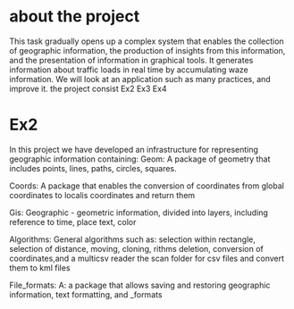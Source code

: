 # about the project
This task gradually opens up a complex system that enables the collection of geographic information, the production of insights from this information, and the presentation of information in graphical tools. 
It generates information about traffic loads in real time by accumulating waze information. We will look at an application such as many practices, and improve it.
the project consist Ex2 Ex3 Ex4 

# Ex2 
In this project we have developed an infrastructure for representing geographic information containing:
Geom:
A package of geometry that includes points, lines, paths, circles, squares.

Coords: 
A package that enables the conversion of coordinates from global coordinates to localis coordinates and return them

Gis:
Geographic - geometric information, divided into layers, including reference to time, place text, color

Algorithms:
General algorithms such as: selection within rectangle, selection of distance, moving, cloning, rithms deletion, conversion of coordinates,and a multicsv reader the scan folder for csv files and convert them to kml files  

File_formats:
A: a package that allows saving and restoring geographic information, text formatting, and _formats
